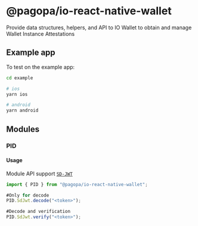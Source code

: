 # @pagopa/io-react-native-wallet

Provide data structures, helpers, and API to IO Wallet to obtain and manage Wallet Instance Attestations


## Example app
To test on the example app:

```sh
cd example

# ios
yarn ios

# android
yarn android
```

## Modules

### PID

#### Usage
Module API support [`SD-JWT`](https://italia.github.io/eidas-it-wallet-docs/en/pid-data-model.html#id1) 

```ts
import { PID } from "@pagopa/io-react-native-wallet";

#Only for decode
PID.SdJwt.decode("<token>");

#Decode and verification
PID.SdJwt.verify("<token>");

```

